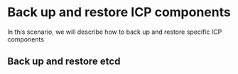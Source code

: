 # Back up and restore ICP components

In this scenario, we will describe how to back up and restore specific ICP components

## Back up and restore etcd

